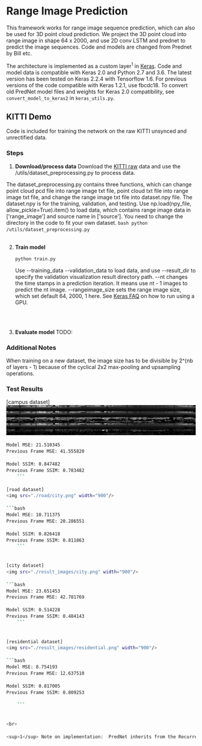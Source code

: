 # Range Image Prediction

This framework works for range image sequence prediction, which can also be used for 3D point cloud prediction. 
We project the 3D point cloud into range image in shape 64 x 2000, and use 2D conv LSTM and prednet to predict the image sequences.
Code and models are changed from Prednet by Bill etc.

The architecture is implemented as a custom layer<sup>1</sup> in [Keras](http://keras.io/).
Code and model data is compatible with Keras 2.0 and Python 2.7 and 3.6.
The latest version has been tested on Keras 2.2.4 with Tensorflow 1.6.
For previous versions of the code compatible with Keras 1.2.1, use fbcdc18.
To convert old PredNet model files and weights for Keras 2.0 compatibility, see ```convert_model_to_keras2``` in `keras_utils.py`.
<br>

## KITTI Demo

Code is included for training the network on the raw KITTI unsynced and unrectified data.

### Steps
1. **Download/process data**
Download the [KITTI raw](http://www.cvlibs.net/datasets/kitti/raw_data.php) data and use the /utils/dataset_preprocessing.py to process data.

The dataset_preprocessing.py contains three functions, which can change point cloud pcd file into range image txt file, point cloud txt file into range image txt file, and change the range image txt file into dataset.npy file. The dataset.npy is for the training, validation, and testing.
Use np.load(npy_file, allow_pickle=True).item() to load data, which contains range image data in ['range_image'] and source name in ['source']. 
You need to change the directory in the code to fit your own dataset.
	```bash
	python /utils/dataset_preprocessing.py
	```
	<br>
	<br>

2. **Train model**
	```bash
	python train.py
	```
	Use --training_data --validation_data to load data, and use --result_dir to specify the validation visualization result directory path.
	--nt changes the time stamps in a prediction iteration. It means use nt - 1 images to predict the nt image. --rangeimage_size sets the range image size, which set default 64, 2000, 1 here.
	See [Keras FAQ](http://keras.io/getting-started/faq/#how-can-i-run-keras-on-gpu) on how to run using a GPU.
	
	<br>
	<br>

3. **Evaluate model**
	TODO:

### Additional Notes
When training on a new dataset, the image size has to be divisible by 2^(nb of layers - 1) because of the cyclical 2x2 max-pooling and upsampling operations.

### Test Results

[campus dataset]
<img src="./result_images/campus.png" width="900"/>

```bash
Model MSE: 21.510345
Previous Frame MSE: 41.555820

Model SSIM: 0.847482
Previous Frame SSIM: 0.783482
	```

[road dataset]
<img src="./road/city.png" width="900"/>

```bash
Model MSE: 10.711375
Previous Frame MSE: 20.286551

Model SSIM: 0.826418
Previous Frame SSIM: 0.811863
	```


[city dataset]
<img src="./result_images/city.png" width="900"/>

```bash
Model MSE: 23.651453
Previous Frame MSE: 42.781769

Model SSIM: 0.514228
Previous Frame SSIM: 0.484143
	```


[residential dataset]
<img src="./result_images/residential.png" width="900"/>

```bash
Model MSE: 8.754193
Previous Frame MSE: 12.637510

Model SSIM: 0.817005
Previous Frame SSIM: 0.809253

	```


<br>

<sup>1</sup> Note on implementation:  PredNet inherits from the Recurrent layer class, i.e. it has an internal state and a step function. Given the top-down then bottom-up update sequence, it must currently be implemented in Keras as essentially a 'super' layer where all layers in the PredNet are in one PredNet 'layer'. This is less than ideal, but it seems like the most efficient way as of now. We welcome suggestions if anyone thinks of a better implementation.  

